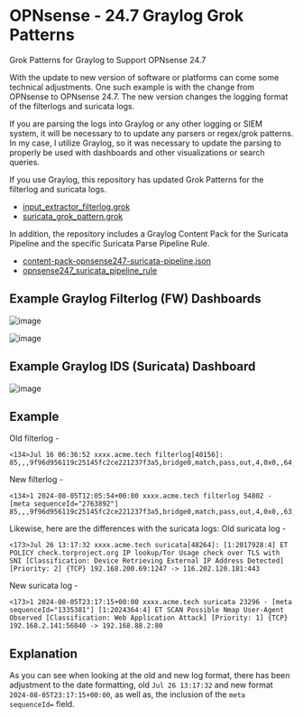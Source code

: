 # OPNsense - 24.7 Graylog Grok Patterns
Grok Patterns for Graylog to Support OPNsense 24.7

With the update to new version of software or platforms can come some technical adjustments. One such example is with the change from OPNsense to OPNsense 24.7. The new version changes the logging format of the filterlogs and suricata logs.

If you are parsing the logs into Graylog or any other logging or SIEM system, it will be necessary to to update any parsers or regex/grok patterns. In my case, I utilize Graylog, so it was necessary to update the parsing to properly be used with dashboards and other visualizations or search queries.

If you use Graylog, this repository has updated Grok Patterns for the filterlog and suricata logs. 

 - [input_extractor_filterlog.grok](https://github.com/secdoc/OPNsense-24.7-Graylog-Grok-Patterns/blob/main/input_extractor_filterlog.grok)
 - [suricata_grok_pattern.grok](https://github.com/secdoc/OPNsense-24.7-Graylog-Grok-Patterns/blob/main/suricata_grok_pattern.grok)

In addition, the repository includes a Graylog Content Pack for the Suricata Pipeline and the specific Suricata Parse Pipeline Rule.

 - [content-pack-opnsense247-suricata-pipeline.json](https://github.com/secdoc/OPNsense-24.7-Graylog-Grok-Patterns/blob/main/content-pack-opnsense247-suricata-pipeline.json)
 - [opnsense247_suricata_pipeline_rule](https://github.com/secdoc/OPNsense-24.7-Graylog-Grok-Patterns/blob/main/opnsense247_suricata_pipeline_rule)

## Example Graylog Filterlog (FW) Dashboards

![image](https://github.com/user-attachments/assets/96ea9cad-eb50-4832-9c74-e3d2230fea5a)

![image](https://github.com/user-attachments/assets/47c7a84c-5917-4485-955b-cdcce7b84a9e)

## Example Graylog IDS (Suricata) Dashboard

![image](https://github.com/user-attachments/assets/ceb8f6ec-700f-4fda-8eb9-90393333171d)


## Example
Old filterlog - 
```
<134>Jul 16 06:36:52 xxxx.acme.tech filterlog[40156]: 85,,,9f96d956119c25145fc2ce221237f3a5,bridge0,match,pass,out,4,0x0,,64,63281,0,DF,17,udp,52,10.13.37.156,8.8.8.8,36444,53,32
```
New filterlog - 
```
<134>1 2024-08-05T12:05:54+00:00 xxxx.acme.tech filterlog 54802 - [meta sequenceId="2763892"] 85,,,9f96d956119c25145fc2ce221237f3a5,bridge0,match,pass,out,4,0x0,,63,11771,0,DF,6,tcp,60,10.13.37.156,193.0.6.135,43802,43,0,S,1404651214,,64240,,mss;sackOK;TS;nop;wscale
```
Likewise, here are the differences with the suricata logs:
Old suricata log - 
```
<173>Jul 26 13:17:32 xxxx.acme.tech suricata[48264]: [1:2017928:4] ET POLICY check.torproject.org IP lookup/Tor Usage check over TLS with SNI [Classification: Device Retrieving External IP Address Detected] [Priority: 2] {TCP} 192.168.200.69:1247 -> 116.202.120.181:443
```
New suricata log - 
```
<173>1 2024-08-05T23:17:15+00:00 xxxx.acme.tech suricata 23296 - [meta sequenceId="1335381"] [1:2024364:4] ET SCAN Possible Nmap User-Agent Observed [Classification: Web Application Attack] [Priority: 1] {TCP} 192.168.2.141:56840 -> 192.168.88.2:80
```
## Explanation
As you can see when looking at the old and new log format, there has been adjustment to the date formatting, old `Jul 26 13:17:32` and new format `2024-08-05T23:17:15+00:00`, as well as, the inclusion of the `meta sequenceId=` field.

